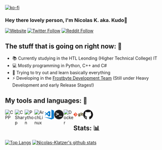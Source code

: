 [![ko-fi](https://www.ko-fi.com/img/githubbutton_sm.svg)](https://ko-fi.com/V7V22IAXO)
### Hey there lovely person, I'm Nicolas K. aka. Kudo👋

[![Website](https://img.shields.io/website?label=Frostbyte-Website&down_color=lightgrey&down_message=down&style=for-the-badge&up_color=blue&up_message=online&url=https%3A%2F%2Ffrostbyte.space)](https://frostbyte.space/)
[![Twitter Follow](https://img.shields.io/twitter/follow/thekudofox?color=1DA1F2&logo=twitter&style=for-the-badge)](https://twitter.com/TheKudoFox)
[![Reddit Follow](https://img.shields.io/reddit/user-karma/combined/thekudofox?label=Follow%20u%2Fthekudofox&style=for-the-badge&logo=reddit)](https://reddit.com/u/thekudofox)

## The stuff that is going on right now: 📑
- 📚 Currently studying in the HTL Leonding (Higher Technical College) IT
- 💻 Mostly programming in Python, C++ and C#
- 🚀 Trying to try out and learn basically everything
- ⚡ Developing in the [Frostbyte Development Team](https://github.com/FrostbyteBot) (Still under Heavy Development and early Release Stages!)

## My tools and languages: 🔧
<img align="left" alt="CPP" width="32px" src="https://upload.wikimedia.org/wikipedia/commons/1/18/ISO_C%2B%2B_Logo.svg" />
<img align="left" alt="CSharp" width="32px" src="https://upload.wikimedia.org/wikipedia/commons/7/7a/C_Sharp_logo.svg"/>
<img align="left" alt="Python" width="32px" src="https://upload.wikimedia.org/wikipedia/commons/thumb/c/c3/Python-logo-notext.svg/1024px-Python-logo-notext.svg.png" />
<img align="left" alt="ArchLinux" width="32px" src="https://upload.wikimedia.org/wikipedia/commons/thumb/a/a5/Archlinux-icon-crystal-64.svg/2000px-Archlinux-icon-crystal-64.svg.png" />
<img align="left" alt="Visual Studio Code" width="32px" src="https://raw.githubusercontent.com/github/explore/80688e429a7d4ef2fca1e82350fe8e3517d3494d/topics/visual-studio-code/visual-studio-code.png" />
<img align="left" alt="Terminal" width="32px" src="https://raw.githubusercontent.com/github/explore/80688e429a7d4ef2fca1e82350fe8e3517d3494d/topics/terminal/terminal.png" />
<img align="left" alt="Docker" width="32px" src="https://www.docker.com/sites/default/files/d8/styles/role_icon/public/2019-07/vertical-logo-monochromatic.png" />
<img align="left" alt="Git" width="32px" src="https://raw.githubusercontent.com/github/explore/80688e429a7d4ef2fca1e82350fe8e3517d3494d/topics/git/git.png" />
<img align="left" alt="GitHub" width="32px" src="https://raw.githubusercontent.com/github/explore/78df643247d429f6cc873026c0622819ad797942/topics/github/github.png" />


<br> 

## Stats: 📊
[![Top Langs](https://github-readme-stats.vercel.app/api/top-langs/?username=nicolas-klatzer&theme=radical)](https://github.com/nicolas-klatzer/)
[![Nicolas-Klatzer's github stats](https://github-readme-stats.vercel.app/api?username=nicolas-klatzer&theme=radical&layout=compact)](https://github.com/nicolas-klatzer/)
<br>
